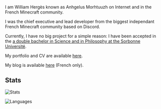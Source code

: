 I am William Hergès known as Anhgelus Morhtuuzh on Internet and in the French Minecraft community.

I was the chief executive and lead developer from the biggest independant French Minecraft community based on Discord.

Currently, I have no big project for a simple reason: I have been accepted in the [a double bachelor in Science and in Philosophy at the Sorbonne Université](https://sciences.sorbonne-universite.fr/formation-sciences/offre-de-formation/licences/doubles-cursus-et-doubles-licences-sciences-et-1).

My portfolio and CV are available [here](https://www.anhgelus.world/).

My blog is available [here](https://blog.anhgelus.world/) (French only).

## Stats

![Stats](https://github-profile-trophy.vercel.app/?username=anhgelus)

![Languages](https://github-readme-stats.vercel.app/api/top-langs/?username=anhgelus&layout=donut)
